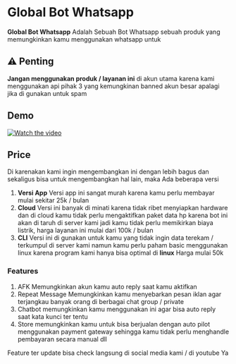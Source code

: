 # Global Bot Whatsapp

**Global Bot Whatsapp** Adalah Sebuah Bot Whatsapp sebuah produk yang memungkinkan kamu menggunakan whatsapp untuk 

## ⚠️ Penting

**Jangan menggunakan produk / layanan ini** di akun utama karena kami menggunakan api pihak 3 yang kemungkinan banned akun besar apalagi jika di gunakan untuk spam

## Demo

[![Watch the video](https://img.youtube.com/vi/RFTVdYC5PeM/maxresdefault.jpg)](https://www.youtube.com/watch?v=RFTVdYC5PeM)


## Price

Di karenakan kami ingin mengembangkan ini dengan lebih bagus dan sekaligus bisa untuk mengembangkan hal lain, maka Ada beberapa versi

1. **Versi App**
   Versi app ini sangat murah karena kamu perlu membayar mulai sekitar 25k / bulan
2. **Cloud**
   Versi ini banyak di minati karena tidak ribet menyiapkan hardware dan di cloud kamu tidak perlu mengaktifkan paket data hp karena bot ini akan di taruh di server kami jadi kamu tidak perlu memikirkan biaya listrik, harga layanan ini mulai dari 100k / bulan
3. **CLI**
   Versi ini di gunakan untuk kamu yang tidak ingin data terekam / terkumpul di server kami namun kamu perlu paham basic menggunakan linux karena program kami hanya bisa optimal di **linux** Harga mulai 50k


### Features

1. AFK
   Memungkinkan akun kamu auto reply saat kamu aktifkan
2. Repeat Message
   Memungkinkan kamu menyebarkan pesan iklan agar terjangkau banyak orang di berbagai chat group / private
3. Chatbot
   memungkinkan kamu menggunakan ini agar bisa auto reply saat kata kunci ter tentu
4. Store
   memungkinkan kamu untuk bisa berjualan dengan auto pilot menggunakan payment gateway sehingga kamu tidak perlu menghandle pembayaran secara manual
dll

Feature ter update bisa check langsung di social media kami / di youtube Ya

